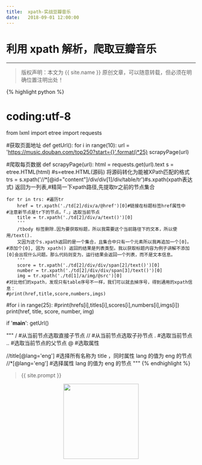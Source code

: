 ```yaml
---          
title:  xpath-实战豆瓣音乐
date:   2018-09-01 12:00:00
---
```

# 利用 xpath 解析，爬取豆瓣音乐

***
> 版权声明：本文为 {{ site.name }} 原创文章，可以随意转载，但必须在明确位置注明出处！

{% highlight python %}
# coding:utf-8
from lxml import etree
import requests

#获取页面地址
def getUrl():
    for i in range(10):
      url = 'https://music.douban.com/top250?start={}'.format(i*25)
      scrapyPage(url)

#爬取每页数据
def scrapyPage(url):
    html = requests.get(url).text
    s = etree.HTML(html)  #s=etree.HTML(源码) 将源码转化为能被XPath匹配的格式
    trs = s.xpath('//*[@id="content"]/div/div[1]/div/table/tr')#s.xpath(xpath表达式) 返回为一列表,#精简一下xpath路径,先提取tr之前的节点集合

    for tr in trs: #遍历tr
        href = tr.xpath('./td[2]/div/a/@href')[0]#链接在标题标签href属性中
    #注意新节点是tr下的节点。「.」选取当前节点
        title = tr.xpath('./td[2]/div/a/text()')[0]
        '''
        /tbody 标签删除.因为要获取标题，所以我需要这个当前路径下的文本，所以使用/text().
        又因为这个s.xpath返回的是一个集合，且集合中只有一个元素所以我再追加一个[0]。  #添加个[0], 因为 xpath() 返回的结果是列表类型。我以获取标题内容为例子讲解不添加[0]会出现什么问题。那么代码则变为，运行结果会返回一个列表，而不是文本信息。
        '''
        score = tr.xpath('./td[2]/div/div/span[2]/text()')[0]
        number = tr.xpath('./td[2]/div/div/span[3]/text()')[0]
        img = tr.xpath('./td[1]/a/img/@src')[0]
    #对比他们的xpath，发现只有table序号不一样，我们可以就去掉序号，得到通用的xpath信息：
    #print(href,title,score,numbers,imgs)
#for i in range(25):
    #print(hrefs[i],titles[i],scores[i],numbers[i],imgs[i])
        print(href, title, score, number, img)

if '__main__':
    getUrl()

"""
/    #从当前节点选取直接子节点
//  #从当前节点选取子孙节点
.  #选取当前节点
..   #选取当前节点的父节点
@  #选取属性

//title[@lang='eng']   #选择所有名称为 title ，同时属性 lang 的值为 eng 的节点
//*[@lang='eng']       #选择属性 lang 的值为 eng 的节点
"""
{% endhighlight %}

> {{ site.prompt }}

<div  align="center">
<img src="https://rengui520.github.io/images/wechart.jpg" width = "200" height = "200"/>